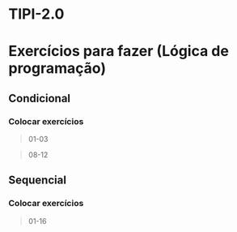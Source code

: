 # TIPI-2.0
# Exercícios para fazer (Lógica de programação)

## Condicional
### Colocar exercícios 
> 01-03

> 08-12

## Sequencial
### Colocar exercícios
> 01-16
